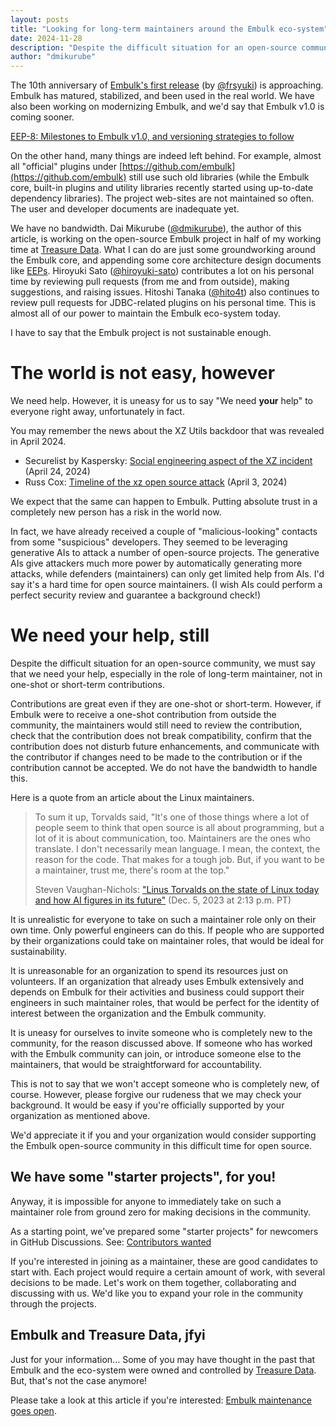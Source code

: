 ```yaml
---
layout: posts
title: "Looking for long-term maintainers around the Embulk eco-system"
date: 2024-11-28
description: "Despite the difficult situation for an open-source community, we must say that we need your help, especially in the role of long-term maintainer, not in one-shot or short-term contributions."
author: "dmikurube"
---
```


The 10th anniversary of [Embulk's first release](https://github.com/embulk/embulk/releases/tag/v0.1.0) (by [@frsyuki](https://github.com/frsyuki)) is approaching. Embulk has matured, stabilized, and been used in the real world. We have also been working on modernizing Embulk, and we'd say that Embulk v1.0 is coming sooner.

[EEP-8: Milestones to Embulk v1.0, and versioning strategies to follow](https://github.com/embulk/embulk/blob/master/docs/eeps/eep-0008.md)

On the other hand, many things are indeed left behind. For example, almost all "official" plugins under [https://github.com/embulk](https://github.com/embulk) still use such old libraries (while the Embulk core, built-in plugins and utility libraries recently started using up-to-date dependency libraries). The project web-sites are not maintained so often. The user and developer documents are inadequate yet.

We have no bandwidth. Dai Mikurube ([@dmikurube](https://github.com/dmikurube)), the author of this article, is working on the open-source Embulk project in half of my working time at [Treasure Data](https://www.treasuredata.com/). What I can do are just some groundworking around the Embulk core, and appending some core architecture design documents like [EEPs](https://github.com/embulk/embulk/tree/master/docs/eeps). Hiroyuki Sato ([@hiroyuki-sato](https://github.com/hiroyuki-sato)) contributes a lot on his personal time by reviewing pull requests (from me and from outside), making suggestions, and raising issues. Hitoshi Tanaka ([@hito4t](https://github.com/hito4t)) also continues to review pull requests for JDBC-related plugins on his personal time. This is almost all of our power to maintain the Embulk eco-system today.

I have to say that the Embulk project is not sustainable enough.

The world is not easy, however
===============================

We need help. However, it is uneasy for us to say "We need **your** help" to everyone right away, unfortunately in fact.

You may remember the news about the XZ Utils backdoor that was revealed in April 2024.

* Securelist by Kaspersky: [Social engineering aspect of the XZ incident](https://securelist.com/xz-backdoor-story-part-2-social-engineering/112476/) (April 24, 2024)
* Russ Cox: [Timeline of the xz open source attack](https://research.swtch.com/xz-timeline) (April 3, 2024)

We expect that the same can happen to Embulk. Putting absolute trust in a completely new person has a risk in the world now.

In fact, we have already received a couple of "malicious-looking" contacts from some "suspicious" developers. They seemed to be leveraging generative AIs to attack a number of open-source projects. The generative AIs give attackers much more power by automatically generating more attacks, while defenders (maintainers) can only get limited help from AIs. I'd say it's a hard time for open source maintainers. (I wish AIs could perform a perfect security review and guarantee a background check!)

We need your help, still
=========================

Despite the difficult situation for an open-source community, we must say that we need your help, especially in the role of long-term maintainer, not in one-shot or short-term contributions.

Contributions are great even if they are one-shot or short-term. However, if Embulk were to receive a one-shot contribution from outside the community, the maintainers would still need to review the contribution, check that the contribution does not break compatibility, confirm that the contribution does not disturb future enhancements, and communicate with the contributor if changes need to be made to the contribution or if the contribution cannot be accepted. We do not have the bandwidth to handle this.

Here is a quote from an article about the Linux maintainers.

> To sum it up, Torvalds said, "It's one of those things where a lot of people seem to think that open source is all about programming, but a lot of it is about communication, too. Maintainers are the ones who translate. I don't necessarily mean language. I mean, the context, the reason for the code. That makes for a tough job. But, if you want to be a maintainer, trust me, there's room at the top."
>
> Steven Vaughan-Nichols: ["Linus Torvalds on the state of Linux today and how AI figures in its future"](https://www.zdnet.com/article/linus-torvalds-on-state-of-linux-today-and-how-ai-figures-in-its-future/) (Dec. 5, 2023 at 2:13 p.m. PT)

It is unrealistic for everyone to take on such a maintainer role only on their own time. Only powerful engineers can do this. If people who are supported by their organizations could take on maintainer roles, that would be ideal for sustainability.

It is unreasonable for an organization to spend its resources just on volunteers. If an organization that already uses Embulk extensively and depends on Embulk for their activities and business could support their engineers in such maintainer roles, that would be perfect for the identity of interest between the organization and the Embulk community.

It is uneasy for ourselves to invite someone who is completely new to the community, for the reason discussed above. If someone who has worked with the Embulk community can join, or introduce someone else to the maintainers, that would be straightforward for accountability.

This is not to say that we won't accept someone who is completely new, of course. However, please forgive our rudeness that we may check your background. It would be easy if you're officially supported by your organization as mentioned above.

We'd appreciate it if you and your organization would consider supporting the Embulk open-source community in this difficult time for open source.

We have some "starter projects", for you!
-------------------------------------------

Anyway, it is impossible for anyone to immediately take on such a maintainer role from ground zero for making decisions in the community.

As a starting point, we've prepared some "starter projects" for newcomers in GitHub Discussions. See: [Contributors wanted](https://github.com/orgs/embulk/discussions/categories/contributors-wanted)

If you're interested in joining as a maintainer, these are good candidates to start with. Each project would require a certain amount of work, with several decisions to be made. Let's work on them together, collaborating and discussing with us. We'd like you to expand your role in the community through the projects.

Embulk and Treasure Data, jfyi
-------------------------------

Just for your information... Some of you may have thought in the past that Embulk and the eco-system were owned and controlled by [Treasure Data](https://www.treasuredata.com/). But, that's not the case anymore!

Please take a look at this article if you're interested: [Embulk maintenance goes open](https://www.embulk.org/articles/2023/03/10/embulk-maintenance-gets-open.html).
